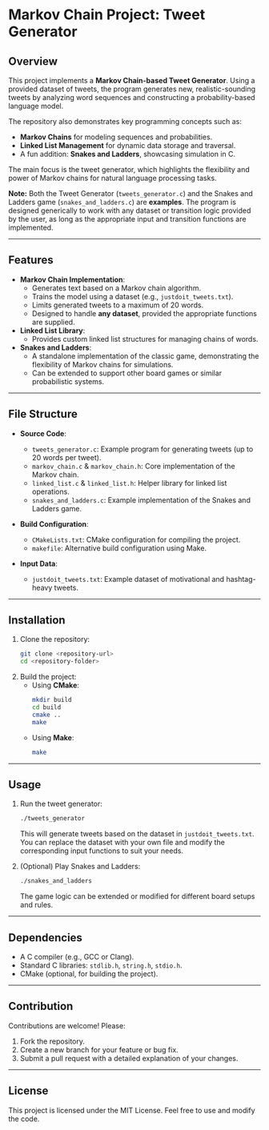 
# Markov Chain Project: Tweet Generator

## Overview
This project implements a **Markov Chain-based Tweet Generator**. Using a provided dataset of tweets, the program generates new, realistic-sounding tweets by analyzing word sequences and constructing a probability-based language model.

The repository also demonstrates key programming concepts such as:
- **Markov Chains** for modeling sequences and probabilities.
- **Linked List Management** for dynamic data storage and traversal.
- A fun addition: **Snakes and Ladders**, showcasing simulation in C.

The main focus is the tweet generator, which highlights the flexibility and power of Markov chains for natural language processing tasks.

**Note:** Both the Tweet Generator (`tweets_generator.c`) and the Snakes and Ladders game (`snakes_and_ladders.c`) are **examples**. The program is designed generically to work with any dataset or transition logic provided by the user, as long as the appropriate input and transition functions are implemented.

---

## Features
- **Markov Chain Implementation**:
  - Generates text based on a Markov chain algorithm.
  - Trains the model using a dataset (e.g., `justdoit_tweets.txt`).
  - Limits generated tweets to a maximum of 20 words.
  - Designed to handle **any dataset**, provided the appropriate functions are supplied.
- **Linked List Library**:
  - Provides custom linked list structures for managing chains of words.
- **Snakes and Ladders**:
  - A standalone implementation of the classic game, demonstrating the flexibility of Markov chains for simulations.
  - Can be extended to support other board games or similar probabilistic systems.

---

## File Structure
- **Source Code**:
  - `tweets_generator.c`: Example program for generating tweets (up to 20 words per tweet).
  - `markov_chain.c` & `markov_chain.h`: Core implementation of the Markov chain.
  - `linked_list.c` & `linked_list.h`: Helper library for linked list operations.
  - `snakes_and_ladders.c`: Example implementation of the Snakes and Ladders game.

- **Build Configuration**:
  - `CMakeLists.txt`: CMake configuration for compiling the project.
  - `makefile`: Alternative build configuration using Make.

- **Input Data**:
  - `justdoit_tweets.txt`: Example dataset of motivational and hashtag-heavy tweets.

---

## Installation
1. Clone the repository:
   ```bash
   git clone <repository-url>
   cd <repository-folder>
   ```
2. Build the project:
   - Using **CMake**:
     ```bash
     mkdir build
     cd build
     cmake ..
     make
     ```
   - Using **Make**:
     ```bash
     make
     ```

---

## Usage
1. Run the tweet generator:
   ```bash
   ./tweets_generator
   ```
   This will generate tweets based on the dataset in `justdoit_tweets.txt`.  
   You can replace the dataset with your own file and modify the corresponding input functions to suit your needs.

2. (Optional) Play Snakes and Ladders:
   ```bash
   ./snakes_and_ladders
   ```
   The game logic can be extended or modified for different board setups and rules.

---

## Dependencies
- A C compiler (e.g., GCC or Clang).
- Standard C libraries: `stdlib.h`, `string.h`, `stdio.h`.
- CMake (optional, for building the project).

---

## Contribution
Contributions are welcome! Please:
1. Fork the repository.
2. Create a new branch for your feature or bug fix.
3. Submit a pull request with a detailed explanation of your changes.

---

## License
This project is licensed under the MIT License. Feel free to use and modify the code.
